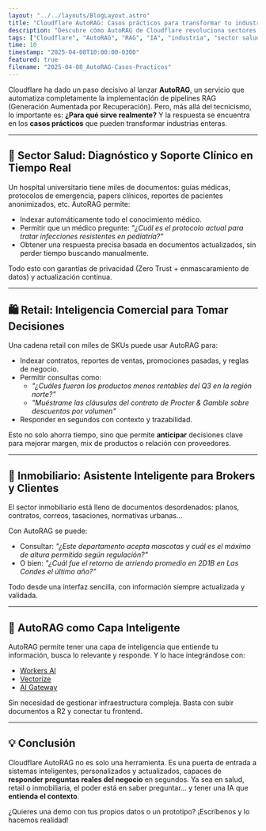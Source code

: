 ```yaml
---
layout: "../../layouts/BlogLayout.astro"
title: "Cloudflare AutoRAG: Casos prácticos para transformar tu industria con IA"
description: "Descubre cómo AutoRAG de Cloudflare revoluciona sectores como salud, retail e inmobiliaria al indexar información crítica para responder preguntas en tiempo real."
tags: ["Cloudflare", "AutoRAG", "RAG", "IA", "industria", "sector salud", "retail", "inmobiliaria"]
time: 10
timestamp: "2025-04-08T10:00:00-0300"
featured: true
filename: "2025-04-08_AutoRAG-Casos-Practicos"
---
```


Cloudflare ha dado un paso decisivo al lanzar **AutoRAG**, un servicio que automatiza completamente la implementación de pipelines RAG (Generación Aumentada por Recuperación). Pero, más allá del tecnicismo, lo importante es: **¿Para qué sirve realmente?** Y la respuesta se encuentra en los **casos prácticos** que pueden transformar industrias enteras.

---

## 🏥 Sector Salud: Diagnóstico y Soporte Clínico en Tiempo Real

Un hospital universitario tiene miles de documentos: guías médicas, protocolos de emergencia, papers clínicos, reportes de pacientes anonimizados, etc. AutoRAG permite:

- Indexar automáticamente todo el conocimiento médico.
- Permitir que un médico pregunte: _"¿Cuál es el protocolo actual para tratar infecciones resistentes en pediatría?"_
- Obtener una respuesta precisa basada en documentos actualizados, sin perder tiempo buscando manualmente.

Todo esto con garantías de privacidad (Zero Trust + enmascaramiento de datos) y actualización continua.

---

## 🛍️ Retail: Inteligencia Comercial para Tomar Decisiones

Una cadena retail con miles de SKUs puede usar AutoRAG para:

- Indexar contratos, reportes de ventas, promociones pasadas, y reglas de negocio.
- Permitir consultas como:
  - _"¿Cuáles fueron los productos menos rentables del Q3 en la región norte?"_
  - _"Muéstrame las cláusulas del contrato de Procter & Gamble sobre descuentos por volumen"_
- Responder en segundos con contexto y trazabilidad.

Esto no solo ahorra tiempo, sino que permite **anticipar** decisiones clave para mejorar margen, mix de productos o relación con proveedores.

---

## 🏢 Inmobiliario: Asistente Inteligente para Brokers y Clientes

El sector inmobiliario está lleno de documentos desordenados: planos, contratos, correos, tasaciones, normativas urbanas...

Con AutoRAG se puede:

- Consultar: _"¿Este departamento acepta mascotas y cuál es el máximo de altura permitido según regulación?"_
- O bien: _"¿Cuál fue el retorno de arriendo promedio en 2D1B en Las Condes el último año?"_

Todo desde una interfaz sencilla, con información siempre actualizada y validada.

---

## 🚀 AutoRAG como Capa Inteligente

AutoRAG permite tener una capa de inteligencia que entiende tu información, busca lo relevante y responde. Y lo hace integrándose con:

- [Workers AI](https://developers.cloudflare.com/workers-ai)
- [Vectorize](https://developers.cloudflare.com/vectorize)
- [AI Gateway](https://developers.cloudflare.com/ai-gateway)

Sin necesidad de gestionar infraestructura compleja. Basta con subir documentos a R2 y conectar tu frontend.

---

## 💡 Conclusión

Cloudflare AutoRAG no es solo una herramienta. Es una puerta de entrada a sistemas inteligentes, personalizados y actualizados, capaces de **responder preguntas reales del negocio** en segundos. Ya sea en salud, retail o inmobiliaria, el poder está en saber preguntar... y tener una IA que **entienda el contexto**.

¿Quieres una demo con tus propios datos o un prototipo? ¡Escríbenos y lo hacemos realidad!

